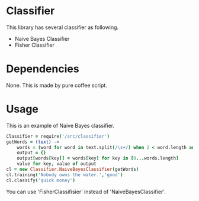 Classifier
============
This library has several classifier as following.

 - Naive Bayes Classifier
 - Fisher Classifier

Dependencies
============
None. This is made by pure coffee script.

Usage
=====
This is an example of Naive Bayes classifier.
```coffeescript
Classifier = require('/src/classifier')
getWords = (text) ->
    words = (word for word in text.split(/\s+/) when 2 < word.length and word.length < 20)
    output = {}
    output[words[key]] = words[key] for key in [0...words.length]
    value for key, value of output
cl = new Classifier.NaiveBayesClassifier(getWords)
cl.training('Nobody owns the water.','good') 
cl.classify('quick money')
```

You can use  'FisherClassifisier' instead of 'NaiveBayesClassifier'.


